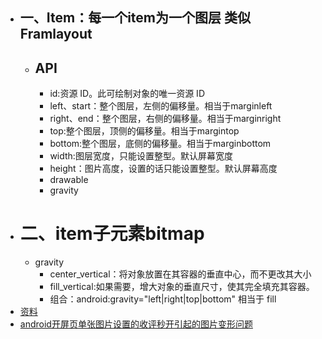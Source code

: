 - ## 一、Item：每一个item为一个图层 类似Framlayout
	- ## API
		- id:资源 ID。此可绘制对象的唯一资源 ID
		- left、start：整个图层，左侧的偏移量。相当于marginleft
		- right、end：整个图层，右侧的偏移量。相当于marginright
		- top:整个图层，顶侧的偏移量。相当于margintop
		- bottom:整个图层，底侧的偏移量。相当于marginbottom
		- width:图层宽度，只能设置整型。默认屏幕宽度
		- height：图片高度，设置的话只能设置整型。默认屏幕高度
		- drawable
		- gravity
- # 二、item子元素bitmap
	- gravity
		- center_vertical：将对象放置在其容器的垂直中心，而不更改其大小
		- fill_vertical:如果需要，增大对象的垂直尺寸，使其完全填充其容器。
		- 组合：android:gravity="left|right|top|bottom"  相当于 fill
- [资料](https://www.jianshu.com/p/7f21ba123993)
- [android开屏页单张图片设置的收评秒开引起的图片变形问题](https://blog.51cto.com/u_15249199/2846257)